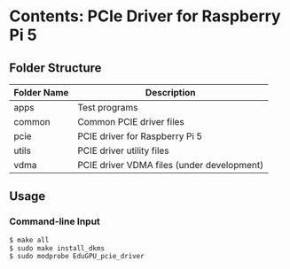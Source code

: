 
# Contents: PCIe Driver for Raspberry Pi 5

## Folder Structure

| Folder Name | Description                                 |
|-------------|---------------------------------------------|
| apps        | Test programs                               |
| common      | Common PCIE driver files                    |
| pcie        | PCIE driver for Raspberry Pi 5              |
| utils       | PCIE driver utility files                   |
| vdma        | PCIE driver VDMA files (under development)  |

## Usage

### Command-line Input
```bash
$ make all
$ sudo make install_dkms
$ sudo modprobe EduGPU_pcie_driver
